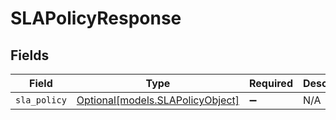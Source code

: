 # SLAPolicyResponse


## Fields

| Field                                                            | Type                                                             | Required                                                         | Description                                                      |
| ---------------------------------------------------------------- | ---------------------------------------------------------------- | ---------------------------------------------------------------- | ---------------------------------------------------------------- |
| `sla_policy`                                                     | [Optional[models.SLAPolicyObject]](../models/slapolicyobject.md) | :heavy_minus_sign:                                               | N/A                                                              |